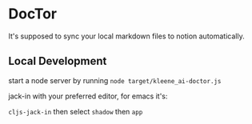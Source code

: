 # DocTor

It's supposed to sync your local markdown files to notion automatically.

## Local Development

start a node server by running `node target/kleene_ai-doctor.js`

jack-in with your preferred editor, for emacs it's:

`cljs-jack-in` then select `shadow` then `app`

